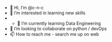- 👋 Hi, I’m @c-n-c
- 👀 I’m interested in learning new skills
- - 🌱 I’m currently learning Data Engineering
- 💞️ I’m looking to collaborate on python / devOps
- 📫 How to reach me - search me up on web

<!---
c-n-c/c-n-c is a ✨ special ✨ repository because its `README.md` (this file) appears on your GitHub profile.
You can click the Preview link to take a look at your changes.
--->
